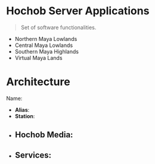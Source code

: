 # Hochob Server Applications

> Set of software functionalities.

- Northern Maya Lowlands
- Central Maya Lowlands
- Southern Maya Highlands
- Virtual Maya Lands

# Architecture

Name:

- __Alias__:
- __Station__:
- __Hochob Media__:
  - 
- __Services__:
  - 
